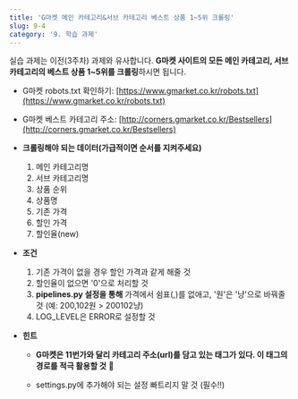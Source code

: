 ```yaml
---
title: 'G마켓 메인 카테고리&서브 카테고리 베스트 상품 1~5위 크롤링'
slug: 9-4
category: '9. 학습 과제'
---
```

실습 과제는 이전(3주차) 과제와 유사합니다. **G마켓 사이트의 모든 메인 카테고리, 서브 카테고리의 베스트 상품 1~5위를 크롤링**하시면 됩니다. 

- G마켓 robots.txt 확인하기: [https://www.gmarket.co.kr/robots.txt](https://www.gmarket.co.kr/robots.txt)
- G마켓 베스트 카테고리 주소: [http://corners.gmarket.co.kr/Bestsellers](http://corners.gmarket.co.kr/Bestsellers)


- **크롤링해야 되는 데이터(가급적이면 순서를 지켜주세요)**
    1. 메인 카테고리명
    2. 서브 카테고리명
    3. 상품 순위
    4. 상품명
    5. 기존 가격
    6. 할인 가격
    7. 할인율(new)


- **조건**
    1. 기존 가격이 없을 경우 할인 가격과 같게 해줄 것
    2. 할인율이 없으면 '0'으로 처리할 것
    3. **pipelines.py 설정을 통해** 가격에서 쉼표(,)를 없애고, '원'은 '냥'으로 바꿔줄 것 (예: 200,102원 > 200102냥)
    4. LOG_LEVEL은 ERROR로 설정할 것


- **힌트**
    - **G마켓은 11번가와 달리 카테고리 주소(url)를 담고 있는 태그가 있다. 이 태그의 경로를 적극 활용할 것** 🧭

    - settings.py에 추가해야 되는 설정 빠트리지 말 것 (필수!!)


